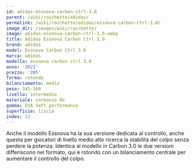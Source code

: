 ```yaml
---
id: adidas-essnova-carbon-ctrl-3.0
parent: /wiki/racchette/adidas/
permalink: /wiki/racchette/adidas/essnova-carbon-ctrl-3.0/
image_dir: /images/wiki/racchette/
image: adidas-essnova-carbon-ctrl-3.0.webp
title: Adidas Essnova Carbon Ctrl 3.0
brand: adidas
model: Essnova Carbon Ctrl 3.0
marca: adidas
modello: essnova carbon ctrl 3.0
anno: '2021'
prezzo: '205'
forma: rotonda
bilanciamento: medio
peso: 345-360
livello: intermedio
materiale: carbonio 6k
gomma: EVA Soft performance
superficie: liscia
index: 13
---
```

Anche il modello Essnova ha la sua versione dedicata al controllo, anche questa per giocatori di livello medio alto ricerca la stabilità del colpo senza perdere la potenza. Identica al modello in Carbon 3.0 le due versioni differiscono nel formato, qui è rotondo con un bilanciamento centrale per aumentare il controllo del colpo.